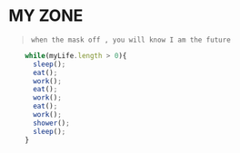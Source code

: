 # MY ZONE
>`when the mask off , you will know I am the future`
```javascript
    while(myLife.length > 0){
      sleep();
      eat();
      work();
      eat();
      work();
      eat();
      work();
      shower();
      sleep();
    }
```
